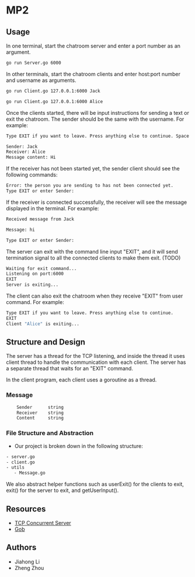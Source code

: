 # MP2

## Usage

In one terminal, start the chatroom server and enter a port number as an argument.

```bash
go run Server.go 6000
```

In other terminals, start the chatroom clients and enter host:port number and username as arguments.
```bash
go run Client.go 127.0.0.1:6000 Jack
```

```bash
go run Client.go 127.0.0.1:6000 Alice
```

Once the clients started, there will be input instructions for sending a text or exit the chatroom. The sender should be the same with the username. For example:
```bash
Type EXIT if you want to leave. Press anything else to continue. Space

Sender: Jack
Receiver: Alice
Message content: Hi
```
If the receiver has not been started yet, the sender client should see the following commands:
```bash
Error: the person you are sending to has not been connected yet.
Type EXIT or enter Sender: 

```

If the receiver is connected successfully, the receiver will see the message displayed in the terminal. For example:
```bash
Received message from Jack

Message: hi

Type EXIT or enter Sender: 
```

The server can exit with the command line input "EXIT", and it will send termination signal to all the connected clients to make them exit. (TODO)
```bash
Waiting for exit command...
Listening on port:6000
EXIT
Server is exiting...
```

The client can also exit the chatroom when they receive "EXIT" from user command. For example:
```bash
Type EXIT if you want to leave. Press anything else to continue.
EXIT
Client "Alice" is exiting...
```
## Structure and Design
The server has a thread for the TCP listening, and inside the thread it uses client thread to handle the communication with each client.
The server has a separate thread that waits for an "EXIT" command.

In the client program, each client uses a goroutine as a thread. 

### Message
```bash
	Sender      string
	Receiver    string
	Content     string
```

### File Structure and Abstraction
* Our project is broken down in the following structure:

```bash
- server.go
- client.go
- utils
   - Message.go
```

We also abstract helper functions such as userExit() for the clients to exit, exit() for the server to exit, and getUserInput(). 

## Resources
* [TCP Concurrent Server](https://www.linode.com/docs/development/go/developing-udp-and-tcp-clients-and-servers-in-go/)
* [Gob](https://golang.org/pkg/encoding/gob/)
## Authors
* Jiahong Li
* Zheng Zhou